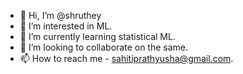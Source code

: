 - 👋 Hi, I’m @shruthey
- 👀 I’m interested in ML.
- 🌱 I’m currently learning statistical ML.
- 💞️ I’m looking to collaborate on the same.
- 📫 How to reach me - sahitiprathyusha@gmail.com.

<!---
shruthey/shruthey is a ✨ special ✨ repository because its `README.md` (this file) appears on your GitHub profile.
You can click the Preview link to take a look at your changes.
--->
